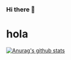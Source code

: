 ### Hi there 👋

<h1>hola</h1>

[![Anurag's github stats](https://github-readme-stats.vercel.app/api?username=alejito10)](https://github.com/anuraghazra/github-readme-stats)

<!--
**alejito10/alejito10** is a ✨ _special_ ✨ repository because its `README.md` (this file) appears on your GitHub profile.

Here are some ideas to get you started:

- 🔭 I’m currently working on ...
- 🌱 I’m currently learning ...
- 👯 I’m looking to collaborate on ...
- 🤔 I’m looking for help with ...
- 💬 Ask me about ...
- 📫 How to reach me: ...
- 😄 Pronouns: ...
- ⚡ Fun fact: ...
  -->
